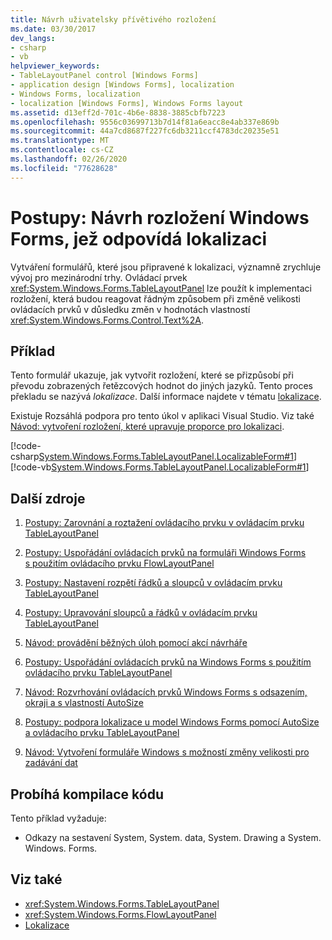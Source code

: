 ```yaml
---
title: Návrh uživatelsky přívětivého rozložení
ms.date: 03/30/2017
dev_langs:
- csharp
- vb
helpviewer_keywords:
- TableLayoutPanel control [Windows Forms]
- application design [Windows Forms], localization
- Windows Forms, localization
- localization [Windows Forms], Windows Forms layout
ms.assetid: d13eff2d-701c-4b6e-8838-3885cbfb7223
ms.openlocfilehash: 9556c03699713b7d14f81a6eacc8e4ab337e869b
ms.sourcegitcommit: 44a7cd8687f227fc6db3211ccf4783dc20235e51
ms.translationtype: MT
ms.contentlocale: cs-CZ
ms.lasthandoff: 02/26/2020
ms.locfileid: "77628628"
---
```

# <a name="how-to-design-a-windows-forms-layout-that-responds-well-to-localization"></a>Postupy: Návrh rozložení Windows Forms, jež odpovídá lokalizaci
Vytváření formulářů, které jsou připravené k lokalizaci, významně zrychluje vývoj pro mezinárodní trhy. Ovládací prvek <xref:System.Windows.Forms.TableLayoutPanel> lze použít k implementaci rozložení, která budou reagovat řádným způsobem při změně velikosti ovládacích prvků v důsledku změn v hodnotách vlastností <xref:System.Windows.Forms.Control.Text%2A>.

## <a name="example"></a>Příklad
 Tento formulář ukazuje, jak vytvořit rozložení, které se přizpůsobí při převodu zobrazených řetězcových hodnot do jiných jazyků. Tento proces překladu se nazývá *lokalizace*. Další informace najdete v tématu [lokalizace](../../../standard/globalization-localization/localization.md).

 Existuje Rozsáhlá podpora pro tento úkol v aplikaci Visual Studio.  Viz také [Návod: vytvoření rozložení, které upravuje proporce pro lokalizaci](https://docs.microsoft.com/previous-versions/visualstudio/visual-studio-2010/7k9fa71y(v=vs.100)).

 [!code-csharp[System.Windows.Forms.TableLayoutPanel.LocalizableForm#1](~/samples/snippets/csharp/VS_Snippets_Winforms/System.Windows.Forms.TableLayoutPanel.LocalizableForm/CS/localizableform.cs#1)]
 [!code-vb[System.Windows.Forms.TableLayoutPanel.LocalizableForm#1](~/samples/snippets/visualbasic/VS_Snippets_Winforms/System.Windows.Forms.TableLayoutPanel.LocalizableForm/VB/localizableform.vb#1)]

## <a name="additional-resources"></a>Další zdroje

1. [Postupy: Zarovnání a roztažení ovládacího prvku v ovládacím prvku TableLayoutPanel](how-to-align-and-stretch-a-control-in-a-tablelayoutpanel-control.md)

2. [Postupy: Uspořádání ovládacích prvků na formuláři Windows Forms s použitím ovládacího prvku FlowLayoutPanel](walkthrough-arranging-controls-on-windows-forms-using-a-flowlayoutpanel.md)

3. [Postupy: Nastavení rozpětí řádků a sloupců v ovládacím prvku TableLayoutPanel](how-to-span-rows-and-columns-in-a-tablelayoutpanel-control.md)

4. [Postupy: Upravování sloupců a řádků v ovládacím prvku TableLayoutPanel](how-to-edit-columns-and-rows-in-a-tablelayoutpanel-control.md)

5. [Návod: provádění běžných úloh pomocí akcí návrháře](perform-common-tasks-design-actions.md)

6. [Postupy: Uspořádání ovládacích prvků na Windows Forms s použitím ovládacího prvku TableLayoutPanel](walkthrough-arranging-controls-on-windows-forms-using-a-tablelayoutpanel.md)

7. [Návod: Rozvrhování ovládacích prvků Windows Forms s odsazením, okraji a s vlastností AutoSize](windows-forms-controls-padding-autosize.md)

8. [Postupy: podpora lokalizace u model Windows Forms pomocí AutoSize a ovládacího prvku TableLayoutPanel](https://docs.microsoft.com/previous-versions/visualstudio/visual-studio-2010/1zkt8b33(v=vs.100))

9. [Návod: Vytvoření formuláře Windows s možností změny velikosti pro zadávání dat](https://docs.microsoft.com/previous-versions/visualstudio/visual-studio-2010/991eahec(v=vs.100))

## <a name="compiling-the-code"></a>Probíhá kompilace kódu
 Tento příklad vyžaduje:

- Odkazy na sestavení System, System. data, System. Drawing a System. Windows. Forms.

## <a name="see-also"></a>Viz také

- <xref:System.Windows.Forms.TableLayoutPanel>
- <xref:System.Windows.Forms.FlowLayoutPanel>
- [Lokalizace](../../../standard/globalization-localization/localization.md)
